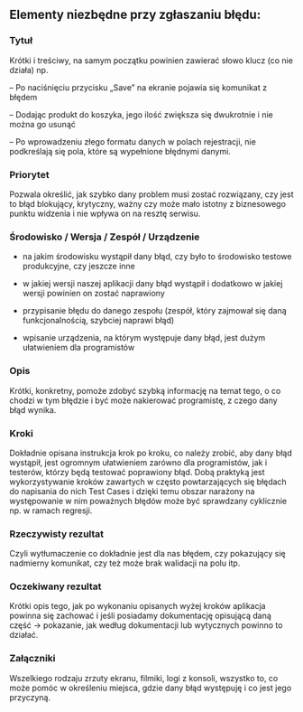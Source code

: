 ## Elementy niezbędne przy zgłaszaniu błędu:

### Tytuł 
Krótki i treściwy, na samym początku powinien zawierać słowo klucz (co nie działa)
np.

– Po naciśnięciu przycisku „Save” na ekranie pojawia się komunikat z błędem

– Dodając produkt do koszyka, jego ilość zwiększa się dwukrotnie i nie można go usunąć

– Po wprowadzeniu złego formatu danych w polach rejestracji, nie podkreślają się pola, które są wypełnione błędnymi danymi.


### Priorytet

Pozwala określić, jak szybko dany problem musi zostać rozwiązany, czy jest to błąd blokujący, krytyczny, ważny czy może mało istotny z biznesowego punktu widzenia i nie wpływa on na resztę serwisu.


### Środowisko / Wersja / Zespół / Urządzenie

- na jakim środowisku wystąpił dany błąd, czy było to środowisko testowe produkcyjne, czy jeszcze inne
  
-  w jakiej wersji naszej aplikacji dany błąd wystąpił i dodatkowo w jakiej wersji powinien on zostać naprawiony
  
- przypisanie błędu do danego zespołu (zespół, który zajmował się daną funkcjonalnością, szybciej naprawi błąd)
  
- wpisanie urządzenia, na którym występuje dany błąd, jest dużym ułatwieniem dla programistów
  
### Opis

Krótki, konkretny, pomoże zdobyć szybką informację na temat tego, o co chodzi w tym błędzie i być może nakierować programistę, z czego dany błąd wynika.


### Kroki

Dokładnie opisana instrukcja krok po kroku, co należy zrobić, aby dany błąd wystąpił, jest ogromnym ułatwieniem zarówno dla programistów, jak i testerów, którzy będą testować poprawiony błąd. Dobą praktyką jest wykorzystywanie kroków zawartych w często powtarzających się błędach do napisania do nich Test Cases i dzięki temu obszar narażony na występowanie w nim poważnych błędów może być sprawdzany cyklicznie np. w ramach regresji.


### Rzeczywisty rezultat
Czyli wytłumaczenie co dokładnie jest dla nas błędem, czy pokazujący się nadmierny komunikat, czy też może brak walidacji na polu itp.

### Oczekiwany rezultat
Krótki opis tego, jak po wykonaniu opisanych wyżej kroków aplikacja powinna się zachować i jeśli posiadamy dokumentację opisującą daną część -> pokazanie, jak według dokumentacji lub wytycznych powinno to działać.

### Załączniki
Wszelkiego rodzaju zrzuty ekranu, filmiki, logi z konsoli, wszystko to, co może pomóc w określeniu miejsca, gdzie dany błąd występuję i co jest jego przyczyną.


